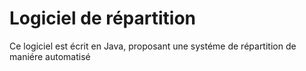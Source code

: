 # Logiciel de répartition
Ce logiciel est écrit en Java, proposant une systéme de répartition de maniére automatisé